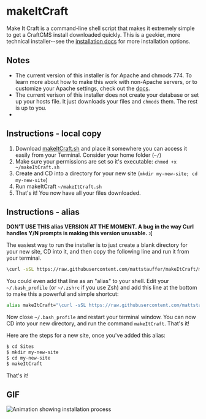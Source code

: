 makeItCraft
===========

Make It Craft is a command-line shell script that makes it extremely simple to get a CraftCMS install downloaded quickly. This is a geekier, more technical installer--see the [installation docs][1] for more installation options.

## Notes

 * The current version of this installer is for Apache and chmods 774. To learn more about how to make this work with non-Apache servers, or to customize your Apache settings, check out the [docs][1].
 * The current verison of this installer does not create your database or set up your hosts file. It just downloads your files and `chmods` them. The rest is up to you. 
 * 
## Instructions - local copy

1. Download [makeItCraft.sh][2] and place it somewhere you can access it easily from your Terminal. Consider your home folder (`~/`)
2. Make sure your permissions are set so it's executable: `chmod +x ~/makeItCraft.sh`
3. Create and CD into a directory for your new site (`mkdir my-new-site; cd my-new-site`)
4. Run makeItCraft `~/makeItCraft.sh`
5. That's it! You now have all your files downloaded.

## Instructions - alias
__DON'T USE THIS alias VERSION AT THE MOMENT. A bug in the way Curl handles Y/N prompts is making this version unusable. :(__

The easiest way to run the installer is to just create a blank directory for your new site, CD into it, and then copy the following line and run it from your terminal.

```bash
\curl -sSL https://raw.githubusercontent.com/mattstauffer/makeItCraft/master/makeItCraft.sh | bash
```

You could even add that line as an "alias" to your shell. Edit your `~/.bash_profile` (or `~/.zshrc` if you use Zsh) and add this line at the bottom to make this a powerful and simple shortcut:

```bash
alias makeItCraft="\curl -sSL https://raw.githubusercontent.com/mattstauffer/makeItCraft/master/makeItCraft.sh | bash -s stable"
```

Now close `~/.bash_profile` and restart your terminal window. You can now CD into your new directory, and run the command `makeItCraft`. That's it!

Here are the steps for a new site, once you've added this alias:

```bash
$ cd Sites
$ mkdir my-new-site
$ cd my-new-site
$ makeItCraft
```

That's it!


## GIF

![Animation showing installation process](https://raw.githubusercontent.com/mattstauffer/makeItCraft/master/make-it-craft.gif)

[1]: http://buildwithcraft.com/docs/installing
[2]: https://raw.githubusercontent.com/mattstauffer/makeItCraft/master/makeItCraft.sh